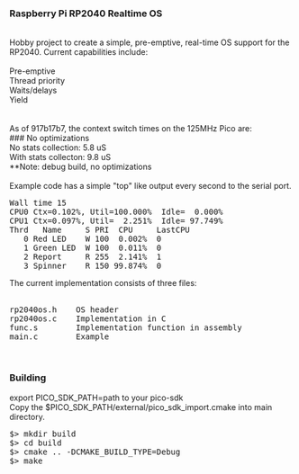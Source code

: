 ### Raspberry Pi RP2040 Realtime OS <br/>
<br/>
Hobby project to create a simple, pre-emptive, real-time OS support
for the RP2040. Current capabilities include: <br/>
<br/>
Pre-emptive<br/>
Thread priority<br/>
Waits/delays<br/>
Yield<br/>
<br/>
<br/>
As of 917b17b7, the context switch times on the 125MHz Pico are:<br/>
### No optimizations <br/>
No stats collection:  5.8 uS<br/>
With stats collecton: 9.8 uS<br/>
**Note: debug build, no optimizations<br/>
<br/>
Example code has a simple "top" like output every second to the serial port.<br/>
<pre>
Wall time 15
CPU0 Ctx=0.102%, Util=100.000%  Idle=  0.000%
CPU1 Ctx=0.097%, Util=  2.251%  Idle= 97.749%
Thrd   Name     S PRI  CPU     LastCPU
   0 Red LED    W 100  0.002%  0
   1 Green LED  W 100  0.011%  0
   2 Report     R 255  2.141%  1
   3 Spinner    R 150 99.874%  0
</pre>


The current implementation consists of three files:<br/>
<br/>
<pre>
rp2040os.h    OS header
rp2040os.c    Implementation in C
func.s        Implementation function in assembly
main.c        Example
<br/>
</pre>

### Building<br/>
export PICO_SDK_PATH=path to your pico-sdk<br/>
Copy the $PICO_SDK_PATH/external/pico_sdk_import.cmake into main directory.<br/>
<pre>
$> mkdir build
$> cd build
$> cmake .. -DCMAKE_BUILD_TYPE=Debug
$> make
</pre>

